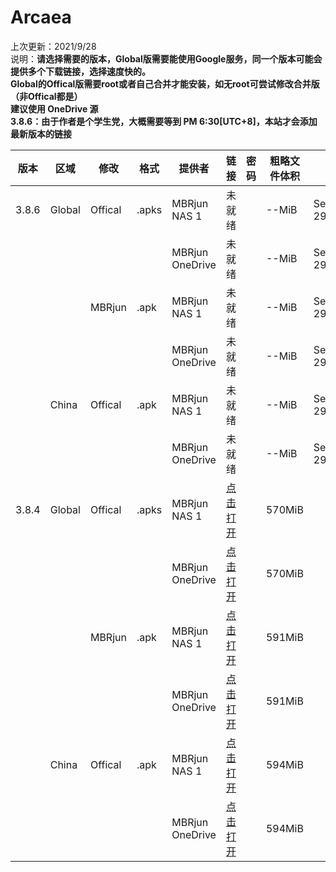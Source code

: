 # Arcaea    
上次更新：2021/9/28  
说明：**请选择需要的版本，Global版需要能使用Google服务，同一个版本可能会提供多个下载链接，选择速度快的。**  
**Global的Offical版需要root或者自己合并才能安装，如无root可尝试修改合并版（非Offical都是）**  
**建议使用 OneDrive 源**  
**3.8.6：由于作者是个学生党，大概需要等到 PM 6:30\[UTC\+8\]，本站才会添加最新版本的链接**

|  版本   | 区域  | 修改  | 格式  | 提供者  | 链接  | 密码  | 粗略文件体积  | 日期  |  
|  ----  | ----  | ----  | ----  | ----  | ----  | ----  | ----  | ----  |  
|3.8.6|Global|Offical|.apks|MBRjun NAS 1|未就绪||--MiB|Sep 29,2021  
|||||MBRjun OneDrive|未就绪||--MiB|Sep 29,2021 
|||MBRjun|.apk|MBRjun NAS 1|未就绪||--MiB|Sep 29,2021  
|||||MBRjun OneDrive|未就绪||--MiB|Sep 29,2021 
||China|Offical|.apk|MBRjun NAS 1|未就绪||--MiB|Sep 29,2021  
|||||MBRjun OneDrive|未就绪||--MiB|Sep 29,2021 
|3.8.4|Global|Offical|.apks|MBRjun NAS 1|[点击打开](http://router.mbrjun.com:30090/#s/7Zv5DtBQ)||570MiB|  
|||||MBRjun OneDrive|[点击打开](https://download.mbrjun.cn/%E9%9F%B3%E6%B8%B8/Arcaea/3.8.4/Arcaea_3.8.4.apks)||570MiB| 
|||MBRjun|.apk|MBRjun NAS 1|[点击打开](http://router.mbrjun.com:30090/#s/7Zv24siQ)||591MiB|  
|||||MBRjun OneDrive|[点击打开](https://download.mbrjun.cn/%E9%9F%B3%E6%B8%B8/Arcaea/3.8.4/Arcaea_3.8.4_rebuild.apk)||591MiB| 
||China|Offical|.apk|MBRjun NAS 1|[点击打开](http://router.mbrjun.com:30090/#s/7ZvvB08Q)||594MiB|  
|||||MBRjun OneDrive|[点击打开](https://download.mbrjun.cn/%E9%9F%B3%E6%B8%B8/Arcaea/3.8.4c/arcaea_3.8.4c.apk)||594MiB| 
